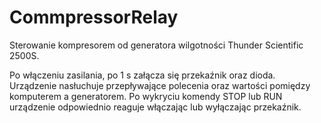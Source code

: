 # CommpressorRelay
 Sterowanie kompresorem od generatora wilgotności Thunder Scientific 2500S.
 
 Po włączeniu zasilania, po 1 s załącza się przekaźnik oraz dioda. 
Urządzenie nasłuchuje przepływające polecenia oraz wartości pomiędzy komputerem a generatorem. 
Po wykryciu komendy STOP lub RUN urządzenie odpowiednio reaguje włączając lub wyłączając przekaźnik.

